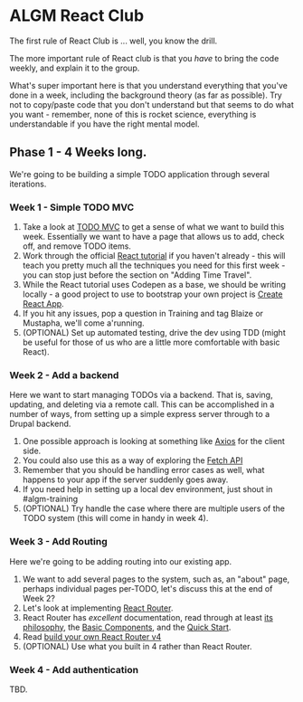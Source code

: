 # ALGM React Club

The first rule of React Club is ... well, you know the drill.

The more important rule of React club is that you _have_ to bring the code weekly, and explain it to the group.

What's super important here is that you understand everything that you've done in a week, including the background theory (as far as possible). Try not to copy/paste code that you don't understand but that seems to do what you want - remember, none of this is rocket science, everything is understandable if you have the right mental model.


## Phase 1 - 4 Weeks long.

We're going to be building a simple TODO application through several iterations.

### Week 1 - Simple TODO MVC

1. Take a look at [TODO MVC](http://todomvc.com/) to get a sense of what we want to build this week. Essentially we want to have a page that allows us to add, check off, and remove TODO items.
2. Work through the official [React tutorial](https://reactjs.org/tutorial/tutorial.html) if you haven't already - this will teach you pretty much all the techniques you need for this first week - you can stop just before the section on "Adding Time Travel".
3. While the React tutorial uses Codepen as a base, we should be writing locally - a good project to use to bootstrap your own project is [Create React App](https://github.com/facebook/create-react-app).
4. If you hit any issues, pop a question in Training and tag Blaize or Mustapha, we'll come a'running.
5. (OPTIONAL) Set up automated testing, drive the dev using TDD (might be useful for those of us who are a little more comfortable with basic React).

### Week 2 - Add a backend

Here we want to start managing TODOs via a backend. That is, saving, updating, and deleting via a remote call. This can be accomplished in a number of ways, from setting up a simple express server through to a Drupal backend.

1. One possible approach is looking at something like [Axios](https://github.com/axios/axios) for the client side.
2. You could also use this as a way of exploring the [Fetch API](https://developer.mozilla.org/en-US/docs/Web/API/Fetch_API)
3. Remember that you should be handling error cases as well, what happens to your app if the server suddenly goes away.
4. If you need help in setting up a local dev environment, just shout in #algm-training
5. (OPTIONAL) Try handle the case where there are multiple users of the TODO system (this will come in handy in week 4).

### Week 3 - Add Routing

Here we're going to be adding routing into our existing app.

1. We want to add several pages to the system, such as, an "about" page, perhaps individual pages per-TODO, let's discuss this at the end of Week 2?
2. Let's look at implementing [React Router](https://github.com/ReactTraining/react-router).
3. React Router has _excellent_ documentation, read through at least [its philosophy](https://reacttraining.com/react-router/web/guides/philosophy), the [Basic Components](https://reacttraining.com/react-router/web/guides/basic-components), and the [Quick Start](https://reacttraining.com/react-router/web/guides/quick-start).
4. Read [build your own React Router v4](https://tylermcginnis.com/build-your-own-react-router-v4/)
5. (OPTIONAL) Use what you built in 4 rather than React Router.


### Week 4 - Add authentication

TBD.
